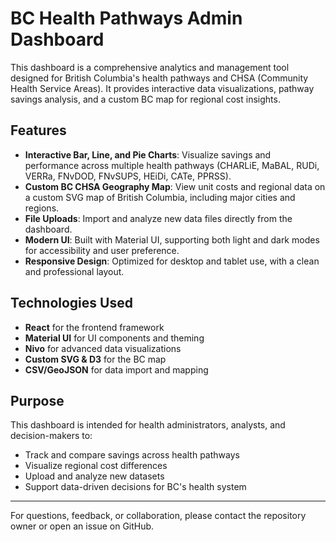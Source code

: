 # BC Health Pathways Admin Dashboard

This dashboard is a comprehensive analytics and management tool designed for British Columbia's health pathways and CHSA (Community Health Service Areas). It provides interactive data visualizations, pathway savings analysis, and a custom BC map for regional cost insights.

## Features
- **Interactive Bar, Line, and Pie Charts**: Visualize savings and performance across multiple health pathways (CHARLiE, MaBAL, RUDi, VERRa, FNvDOD, FNvSUPS, HEiDi, CATe, PPRSS).
- **Custom BC CHSA Geography Map**: View unit costs and regional data on a custom SVG map of British Columbia, including major cities and regions.
- **File Uploads**: Import and analyze new data files directly from the dashboard.
- **Modern UI**: Built with Material UI, supporting both light and dark modes for accessibility and user preference.
- **Responsive Design**: Optimized for desktop and tablet use, with a clean and professional layout.

## Technologies Used
- **React** for the frontend framework
- **Material UI** for UI components and theming
- **Nivo** for advanced data visualizations
- **Custom SVG & D3** for the BC map
- **CSV/GeoJSON** for data import and mapping

## Purpose
This dashboard is intended for health administrators, analysts, and decision-makers to:
- Track and compare savings across health pathways
- Visualize regional cost differences
- Upload and analyze new datasets
- Support data-driven decisions for BC's health system

---

For questions, feedback, or collaboration, please contact the repository owner or open an issue on GitHub.
